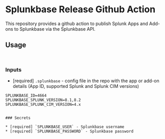 # Splunkbase Release Github Action

This repository provides a github action to publish Splunk Apps and Add-ons to Splunkbase via the Splunkbase API.

## Usage

```


```

### Inputs

* [required] `.splunkbase` - config file in the repo with the app or add-on details (App ID, supported Splunk and Splunk CIM versions)

```
SPLUNKBASE_ID=4664
SPLUNKBASE_SPLUNK_VERSION=8.1,8.2
SPLUNKBASE_SPLUNK_CIM_VERSION=4.x


### Secrets

* [required] `SPLUNKBASE_USER` - Splunkbase username
* [required] `SPLUNKBASE_PASSWORD` - Splunkbase password
